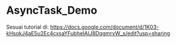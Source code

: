 # AsyncTask_Demo
Sesuai tutorial di: https://docs.google.com/document/d/1K03-kHsokJ4aE5u2Ec4cxsaYFubheIAlJ8DqgmrvW_s/edit?usp=sharing
